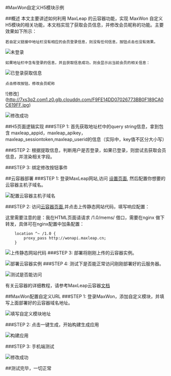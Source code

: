 #MaxWon自定义H5模块示例

##概述
本文主要讲述如何利用 MaxLeap 的云容器功能，实现 MaxWon 自定义H5模块的相关功能，本文档实现了获取会员信息，并修改会员昵称的功能。主要效果如下所示：

	若自定义链接中地址栏没有相应的会员登录信息，则没有任何信息，按钮点击也没有效果。

![未登录](http://7xs3q2.com1.z0.glb.clouddn.com/AEE075427C0E9105FE98DB513FBF2A4D.jpg)

	如果地址栏中含有登录的信息，并且获取信息成功，则会显示出当前会员的相关信息：
	
![已登录获取信息](http://7xs3q2.com1.z0.glb.clouddn.com/F411B6D56A3C73BAAD3B0E04C650BA53.jpg)

	点击修改按钮，修改会员昵称
	
![修改]	(http://7xs3q2.com1.z0.glb.clouddn.com/F9FE14DD07026773BB0F189CA0C619FF.jpg)  

![修改成功](http://7xs3q2.com1.z0.glb.clouddn.com/92CAD1846AFAD9846758A7E18C7B6A65.jpg)

##H5页面逻辑实现
###STEP 1:
	首先获取地址栏中的query string信息，拿到包含 
	maxleap_appid，maxleap_apikey，maxleap_sessiontoken,maxleap_userid的信息（实际中，key值不区分大小写）
	
###STEP 2:
	根据提取信息，判断用户是否登录，如果已登录，则尝试去获取会员信息，并渲染相关字段。
	
###STEP 3:
	绑定修改按钮事件

##云容器部署
###STEP 1:
登录MaxLeap网站,访问 [设置页面](https://maxleap.cn/p/console/settings#system),
然后配置你想要的云容器主机子域名。  

![配置云容器主机子域名](http://7xs3q2.com1.z0.glb.clouddn.com/B74B03BF-5FA3-4EC3-A8FF-6A9DA77F93BB.png)
	
###STEP 2:
访问[云容器页面](https://maxleap.cn/p/console/cloudcontainer#versionstatus/upload-cloud-container-site),并点击上传静态网站代码，填写响应配置：  

这里需要注意的是：我在HTML页面请请求 /1.0/mems/ 借口，需要在nginx 做下转发，具体可在nginx配置中加条配置：
		
		location ^~ /1.0 {  
     		proxy_pass http://wonapi.maxleap.cn;
 		}
   
![上传静态网站代码](http://7xs3q2.com1.z0.glb.clouddn.com/C078DB80-CF68-4612-8133-F8536D2A9C40.png)
###STEP 3:
部署将刚刚上传的云容器实例。  

![部署云容器实例](http://7xs3q2.com1.z0.glb.clouddn.com/54332046-B2EA-41DC-9652-340985AD2C18.png)
###STEP 4:
测试下是否能正常访问刚刚部署好的云服务器。  

![测试是否能访问](http://7xs3q2.com1.z0.glb.clouddn.com/lALOWDErDc0C4s0Bnw_415_738.png)	
	
有关云容器的详细教程，请参考MaxLeap云容器[文档](https://maxleap.cn/s/web/zh_cn/guide/usermanual/cloudContainer.html#云容器-使用流程-静态网站项目)



##MaxWon配置自定义URL
###STEP 1:
登录MaxWon，添加自定义模块，并填写上面部署好的云容器域名地址。  

![填写自定义模块地址](http://7xs3q2.com1.z0.glb.clouddn.com/97B77EFC-C381-4C9D-8D2D-11D37317F38E.png)

###STEP 2:
点击一键生成，开始构建生成应用  

![构建应用](http://7xs3q2.com1.z0.glb.clouddn.com/31D2182E-BEB9-424D-8E74-4E45A404DD48.png)


###STEP 3:
手机端测试  

![修改成功](http://7xs3q2.com1.z0.glb.clouddn.com/lALOV74r7M0HgM0EOA_1080_1920.png)

##测试完毕，一切正常